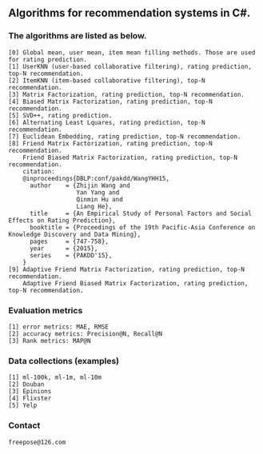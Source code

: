 ## Algorithms for recommendation systems in C#.

### The algorithms are listed as below.
	[0] Global mean, user mean, item mean filling methods. Those are used for rating prediction.
	[1] UserKNN (user-based collaborative filtering), rating prediction, top-N recommendation.
	[2] ItemKNN (item-based collaborative filtering), top-N recommendation.
	[3] Matrix Factorization, rating prediction, top-N recommendation.
	[4] Biased Matrix Factorization, rating prediction, top-N recommendation.
	[5] SVD++, rating prediction.
	[6] Alternating Least Lquares, rating prediction, top-N recommendation.
	[7] Euclidean Embedding, rating prediction, top-N recommendation.
	[8] Friend Matrix Factorization, rating prediction, top-N recommendation.
	    Friend Biased Matrix Factorization, rating prediction, top-N recommendation.
	    citation:
	    @inproceedings{DBLP:conf/pakdd/WangYHH15,
	      author    = {Zhijin Wang and
	                   Yan Yang and
	                   Qinmin Hu and
	                   Liang He},
	      title     = {An Empirical Study of Personal Factors and Social Effects on Rating Prediction},
	      booktitle = {Proceedings of the 19th Pacific-Asia Conference on Knowledge Discovery and Data Mining},
	      pages     = {747-758},
	      year      = {2015},
	      series    = {PAKDD'15},
	    }
	[9] Adaptive Friend Matrix Factorization, rating prediction, top-N recommendation.  
	    Adaptive Friend Biased Matrix Factorization, rating prediction, top-N recommendation.

### Evaluation metrics
	[1] error metrics: MAE, RMSE
	[2] accuracy metrics: Precision@N, Recall@N
	[3] Rank metrics: MAP@N

### Data collections (examples)
	[1] ml-100k, ml-1m, ml-10m
	[2] Douban
	[3] Epinions
	[4] Flixster
	[5] Yelp

### Contact
	freepose@126.com

